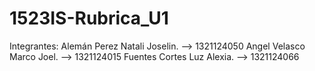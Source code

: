 # 1523IS-Rubrica_U1
Integrantes:
Alemán Perez Natali Joselin.  --> 1321124050
Angel Velasco Marco Joel.     --> 1321124015
Fuentes Cortes Luz Alexia.    --> 1321124066

